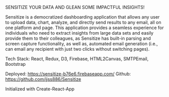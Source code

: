 SENSITIZE YOUR DATA AND GLEAN SOME IMPACTFUL INSIGHTS!

Sensitize is a democratized dashboarding application that allows any user to upload data, chart, analyze, and directly send results to any email, all on one platform and page. This application provides a seamless experience for individuals who need to extract insights from large data sets and easily provide them to their colleagues, as Sensitize has built-in parsing and screen capture functionality, as well as, automated email generation (i.e., can email any recipient with just two clicks without switching pages).

Tech Stack: React, Redux, D3, Firebase, HTML2Canvas, SMTPEmail, Bootstrap

Deployed: https://sensitize-b76e6.firebaseapp.com/
Github: https://github.com/jjss886/Sensitize

Initialized with Create-React-App
